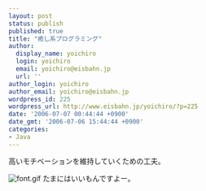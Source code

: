 ```yaml
---
layout: post
status: publish
published: true
title: "癒し系プログラミング"
author:
  display_name: yoichiro
  login: yoichiro
  email: yoichiro@eisbahn.jp
  url: ''
author_login: yoichiro
author_email: yoichiro@eisbahn.jp
wordpress_id: 225
wordpress_url: http://www.eisbahn.jp/yoichiro/?p=225
date: '2006-07-07 00:44:44 +0900'
date_gmt: '2006-07-06 15:44:44 +0900'
categories:
- Java
---
```


高いモチベーションを維持していくための工夫。

![font.gif](http://www.eisbahn.jp/yoichiro/images/font.gif)
たまにはいいもんですよー。
